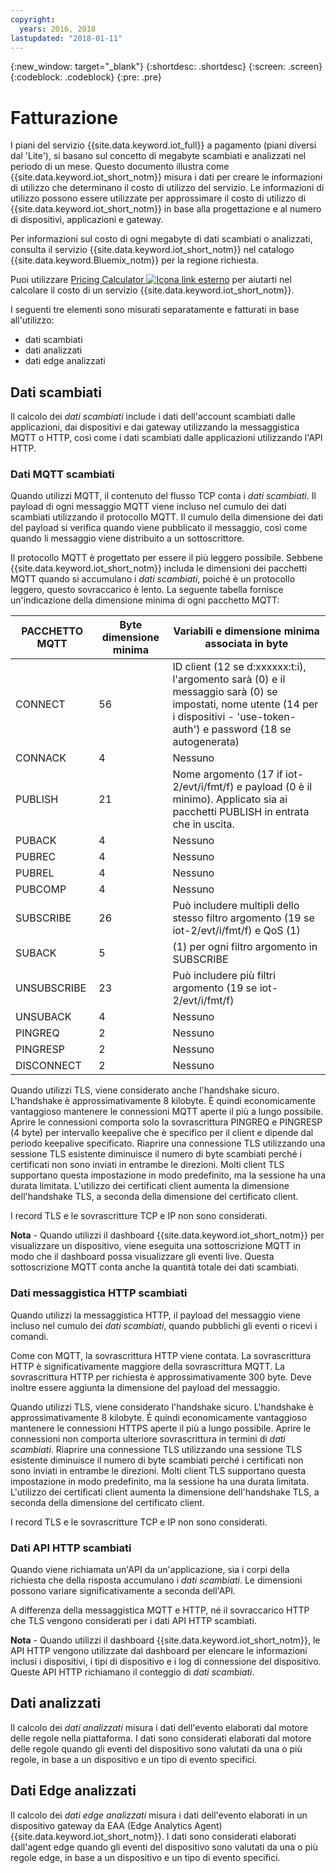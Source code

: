 ```yaml
---
copyright:
  years: 2016, 2018
lastupdated: "2018-01-11"
---
```

{:new_window: target="_blank"}
{:shortdesc: .shortdesc}
{:screen: .screen}
{:codeblock: .codeblock}
{:pre: .pre}

# Fatturazione

I piani del servizio {{site.data.keyword.iot_full}} a pagamento (piani diversi dal 'Lite'), si basano sul concetto di megabyte scambiati e analizzati nel periodo di un mese.  Questo documento illustra come {{site.data.keyword.iot_short_notm}} misura i dati per creare le informazioni di utilizzo che determinano il costo di utilizzo del servizio.  Le informazioni di utilizzo possono essere utilizzate per approssimare il costo di utilizzo di {{site.data.keyword.iot_short_notm}} in base alla progettazione e al numero di dispositivi, applicazioni e gateway.

Per informazioni sul costo di ogni megabyte di dati scambiati o analizzati, consulta il servizio {{site.data.keyword.iot_short_notm}} nel catalogo {{site.data.keyword.Bluemix_notm}} per la regione richiesta.

Puoi utilizzare [Pricing Calculator ![Icona link esterno](../../../icons/launch-glyph.svg "Icona link esterno")](http://iot-cost-calculator.ng.bluemix.net/) per aiutarti nel calcolare il costo di un servizio {{site.data.keyword.iot_short_notm}}.

I seguenti tre elementi sono misurati separatamente e fatturati in base all'utilizzo: 
- dati scambiati
- dati analizzati
- dati edge analizzati

## Dati scambiati
Il calcolo dei *dati scambiati* include i dati dell'account scambiati dalle applicazioni, dai dispositivi e dai gateway utilizzando la messaggistica MQTT o HTTP, così come i dati scambiati dalle applicazioni utilizzando l'API HTTP.

### Dati MQTT scambiati
Quando utilizzi MQTT, il contenuto del flusso TCP conta i *dati scambiati*.  Il payload di ogni messaggio MQTT viene incluso nel cumulo dei dati scambiati utilizzando il protocollo MQTT.  Il cumulo della dimensione dei dati del payload si verifica quando viene pubblicato il messaggio, così come quando li messaggio viene distribuito a un sottoscrittore.

Il protocollo MQTT è progettato per essere il più leggero possibile.  Sebbene {{site.data.keyword.iot_short_notm}} includa le dimensioni dei pacchetti MQTT quando si accumulano i *dati scambiati*, poiché è un protocollo leggero, questo sovraccarico è lento.  La seguente tabella fornisce un'indicazione della dimensione minima di ogni pacchetto MQTT:

|PACCHETTO MQTT                    |Byte dimensione minima  |Variabili e dimensione minima associata in byte|
|-------------------------------|--------------------|-------------------------------------------------|
|CONNECT                        |56                  |ID client (12 se d:xxxxxx:t:i), l'argomento sarà (0) e il messaggio sarà (0) se impostati, nome utente (14 per i dispositivi - 'use-token-auth') e password (18 se autogenerata)|
|CONNACK                        |4                   |Nessuno|
|PUBLISH                        |21                  |Nome argomento (17 if iot-2/evt/i/fmt/f) e payload (0 è il minimo).  Applicato sia ai pacchetti PUBLISH in entrata che in uscita.|
|PUBACK                         |4                   |Nessuno|
|PUBREC                         |4                   |Nessuno|
|PUBREL                         |4                   |Nessuno|
|PUBCOMP                        |4                   |Nessuno|
|SUBSCRIBE                      |26                  |Può includere multipli dello stesso filtro argomento (19 se iot-2/evt/i/fmt/f) e QoS (1)|
|SUBACK                         |5                   |(1) per ogni filtro argomento in SUBSCRIBE|
|UNSUBSCRIBE                    |23                  |Può includere più filtri argomento (19 se iot-2/evt/i/fmt/f)|
|UNSUBACK                       |4                   |Nessuno|
|PINGREQ                        |2                   |Nessuno|
|PINGRESP                       |2                   |Nessuno|
|DISCONNECT                     |2                   |Nessuno|

Quando utilizzi TLS, viene considerato anche l'handshake sicuro. L'handshake è approssimativamente 8 kilobyte. È quindi economicamente vantaggioso mantenere le connessioni MQTT aperte il più a lungo possibile. Aprire le connessioni comporta solo la sovrascrittura PINGREQ e PINGRESP (4 byte) per intervallo keepalive che è specifico per il client e dipende dal periodo keepalive specificato.  Riaprire una connessione TLS utilizzando una sessione TLS esistente diminuisce il numero di byte scambiati perché i certificati non sono inviati in entrambe le direzioni.  Molti client TLS supportano questa impostazione in modo predefinito, ma la sessione ha una durata limitata.  L'utilizzo dei certificati client aumenta la dimensione dell'handshake TLS, a seconda della dimensione del certificato client. 

I record TLS e le sovrascritture TCP e IP non sono considerati.

**Nota** - Quando utilizzi il dashboard {{site.data.keyword.iot_short_notm}} per visualizzare un dispositivo, viene eseguita una sottoscrizione MQTT in modo che il dashboard possa visualizzare gli eventi live.  Questa sottoscrizione MQTT conta anche la quantità totale dei dati scambiati.

### Dati messaggistica HTTP scambiati
Quando utilizzi la messaggistica HTTP, il payload del messaggio viene incluso nel cumulo dei *dati scambiati*, quando pubblichi gli eventi o ricevi i comandi.

Come con MQTT, la sovrascrittura HTTP viene contata.  La sovrascrittura HTTP è significativamente maggiore della sovrascrittura MQTT. La sovrascrittura HTTP per richiesta è approssimativamente 300 byte. Deve inoltre essere aggiunta la dimensione del payload del messaggio.

Quando utilizzi TLS, viene considerato l'handshake sicuro.  L'handshake è approssimativamente 8 kilobyte.  È quindi economicamente vantaggioso mantenere le connessioni HTTPS aperte il più a lungo possibile.  Aprire le connessioni non comporta ulteriore sovrascrittura in termini di *dati scambiati*.  Riaprire una connessione TLS utilizzando una sessione TLS esistente diminuisce il numero di byte scambiati perché i certificati non sono inviati in entrambe le direzioni.  Molti client TLS supportano questa impostazione in modo predefinito, ma la sessione ha una durata limitata.  L'utilizzo dei certificati client aumenta la dimensione dell'handshake TLS, a seconda della dimensione del certificato client.

I record TLS e le sovrascritture TCP e IP non sono considerati.

### Dati API HTTP scambiati
Quando viene richiamata un'API da un'applicazione, sia i corpi della richiesta che della risposta accumulano i *dati scambiati*.  Le dimensioni possono variare significativamente a seconda dell'API.

A differenza della messaggistica MQTT e HTTP, né il sovraccarico HTTP che TLS vengono considerati per i dati API HTTP scambiati.

**Nota** - Quando utilizzi il dashboard {{site.data.keyword.iot_short_notm}}, le API HTTP vengono utilizzate dal dashboard per elencare le informazioni inclusi i dispositivi, i tipi di dispositivo e i log di connessione del dispositivo.  Queste API HTTP richiamano il conteggio di *dati scambiati*.

## Dati analizzati
Il calcolo dei *dati analizzati* misura i dati dell'evento elaborati dal motore delle regole nella piattaforma.  I dati sono considerati elaborati dal motore delle regole quando gli eventi del dispositivo sono valutati da una o più regole, in base a un dispositivo e un tipo di evento specifici. 

## Dati Edge analizzati
Il calcolo dei *dati edge analizzati* misura i dati dell'evento elaborati in un dispositivo gateway da EAA (Edge Analytics Agent) {{site.data.keyword.iot_short_notm}}.  I dati sono considerati elaborati dall'agent edge quando gli eventi del dispositivo sono valutati da una o più regole edge, in base a un dispositivo e un tipo di evento specifici. 
